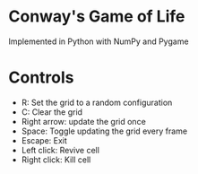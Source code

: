 # Conway's Game of Life

Implemented in Python with NumPy and Pygame

# Controls

* R: Set the grid to a random configuration
* C: Clear the grid
* Right arrow: update the grid once
* Space: Toggle updating the grid every frame
* Escape: Exit
* Left click: Revive cell
* Right click: Kill cell
